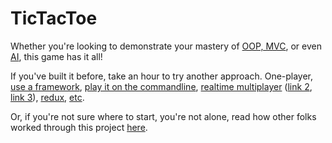 # TicTacToe

Whether you're looking to demonstrate your mastery of [OOP, MVC](http://mamallamacoding.blogspot.com/2014/03/making-tictactoe-with-object-oriented.html), or even [AI](https://mostafa-samir.github.io/Tic-Tac-Toe-AI/), this game has it all!

If you've built it before, take an hour to try another approach. One-player, [use a framework](https://facebook.github.io/react/tutorial/tutorial.html), [play it on the commandline](http://adamboro.com/blog/misc/tic-tac-toe-in-terminal/), [realtime multiplayer](https://github.com/jefflembeck/socket-tic-tac-toe) ([link 2](http://technomason.com/words/?p=315), [link 3](https://blog.dylants.com/2013/05/26/socket-io/)), [redux](http://ramonvictor.github.io/tic-tac-toe-js/), [etc](https://tic-tac-tic-tac-toe.firebaseapp.com/). 

Or, if you're not sure where to start, you're not alone, read how other folks worked through this project [here](https://www.reddit.com/r/FreeCodeCamp/comments/41nw6v/i_find_tic_tac_toe_project_to_be_very_hard_help/).
